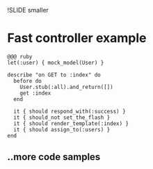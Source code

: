 !SLIDE smaller

# Fast controller example

    @@@ ruby
    let(:user) { mock_model(User) }

    describe "on GET to :index" do
      before do
        User.stub(:all).and_return([])
        get :index
      end

      it { should respond_with(:success) }
      it { should_not set_the_flash }
      it { should render_template(:index) }
      it { should assign_to(:users) }
    end

## ..more code samples
